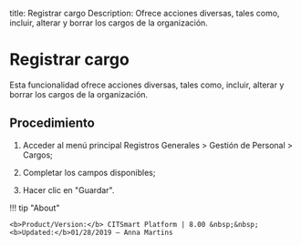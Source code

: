title: Registrar cargo
Description: Ofrece acciones diversas, tales como, incluir, alterar y borrar los cargos de la organización.
# Registrar cargo


Esta funcionalidad ofrece acciones diversas, tales como, incluir, alterar y
borrar los cargos de la organización.

Procedimiento
-----------------

1.  Acceder al menú principal Registros Generales \> Gestión de Personal \>
    Cargos;

2.  Completar los campos disponibles;

3.  Hacer clic en "Guardar".


!!! tip "About"

    <b>Product/Version:</b> CITSmart Platform | 8.00 &nbsp;&nbsp;
    <b>Updated:</b>01/28/2019 – Anna Martins


